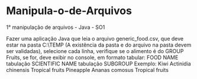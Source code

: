 # Manipula-o-de-Arquivos
1° manipulação de arquivos - Java - SO1


Fazer uma aplicação Java que leia o arquivo generic_food.csv, que deve estar na pasta C:\TEMP 
(A existência da pasta e do arquivo na pasta devem ser validadas), selecione cada linha, verifique 
se o alimento é do GROUP Fruits, se for, deve exibir no console, em formato tabular:
FOOD NAME tabulação SCIENTIFIC NAME tabulação SUBGROUP
Exemplo:
Kiwi Actinidia chinensis Tropical fruits
Pineapple Ananas comosus Tropical fruits


